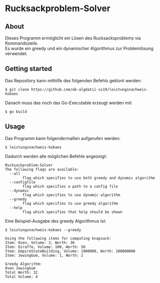 # Rucksackproblem-Solver

## About

Dieses Programm ermöglicht ein Lösen des Rucksacksproblems via Kommandozeile.  
Es wurde ein greedy und ein dynamischer Algorithmus zur Problemlösung verwendet.

## Getting started

Das Repository kann mithilfe des folgenden Befehls geklont werden:

```
$ git clone https://github.com/ob-algdatii-ss19/leistungsnachweis-kobaes
```

Danach muss das noch das Go-Executable erzeugt werden mit:

```
$ go build
```


## Usage

Das Programm kann folgendermaßen aufgerufen werden:

```
$ leistungsnachweis-kobaes
```

Dadurch werden alle möglichen Befehle angezeigt:

```
Rucksackproblem-Solver  
The following flags are available:  
  --all  
        flag which specifies to use both greedy and dynamic algorithm  
  --configfile  
        flag which specifies a path to a config file  
  --dynamic  
        flag which specifies to use dynamic algorithm  
  --greedy  
        flag which specifies to use greedy algorithm  
  --help  
        flag which specifies that help should be shown  
```

Eine Beispiel-Ausgabe des greedy Algorithmus ist:

```
$ leistungsnachweis-kobaes --greedy  

Using the following items for computing knapsack:
Item: Oven, Volume: 3, Worth: 30
Item: Giraffe, Volume: 100, Worth: 50
Item: EmpireStateBuilding, Volume: 1000000, Worth: 100000000
Item: JewingGum, Volume: 1, Worth: 2

Greedy Algorithm:
Oven JewingGum 
Total Worth: 32
Total Volume: 4
```
